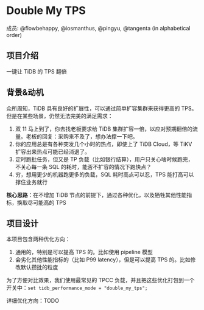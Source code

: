 # Double My TPS

成员: @flowbehappy, @iosmanthus, @pingyu, @tangenta (in alphabetical order)

## 项目介绍

一键让 TiDB 的 TPS 翻倍

## 背景&动机

众所周知，TiDB 具有良好的扩展性，可以通过简单扩容集群来获得更高的 TPS。但是在某些场景，仍然无法完美的满足需求：

1. 双 11 马上到了，你去找老板要求给 TiDB 集群扩容一倍，以应对预期翻倍的流量。老板的回复：采购来不及了，想办法撑一下吧。
2. 你的应用总是有各种突发几个小时的热点，即使上了 TiDB Cloud，等 TiKV 扩容出来热点可能已经消退了。
3. 定时跑批任务，但又是 TP 负载（比如银行结算），用户只关心啥时候跑完，不关心每一条 SQL 的耗时，能否不扩容的情况下跑快点？
4. 穷，想用更少的机器跑更多的负载，SQL 耗时高点可以忍，TPS 能打高可以撑住业务就行

**核心思路**：在不增加 TiDB 节点的前提下，通过各种优化，以及牺牲其他性能指标，换取尽可能高的 TPS

## 项目设计

本项目包含两种优化方向：

1. 通用的，特别是可以提高 TPS 的。比如使用 pipeline 模型
2. 会劣化其他性能指标的（比如 P99 latency），但是可以提高 TPS 的。比如修改默认攒批的粒度

为了方便对比效果，我们使用最常见的 TPCC 负载，并且把这些优化打包到一个开关中：`set tidb_performance_mode = "double_my_tps";`

详细优化方向：TODO




